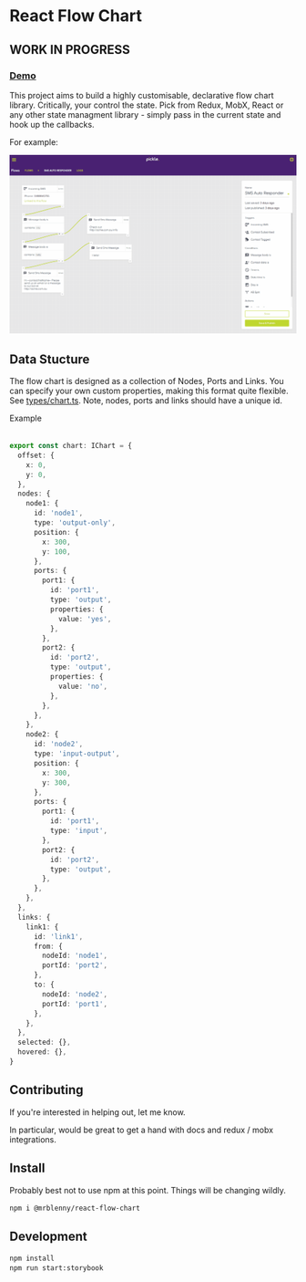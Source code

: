 # React Flow Chart

## WORK IN PROGRESS

### [Demo](https://mrblenny.github.io/react-flow-chart/index.html?selectedKind=With%20Sidebar&selectedStory=default&full=0&addons=1&stories=1&panelRight=0&addonPanel=storybook-addon-viewport%2Faddon-panel)

This project aims to build a highly customisable, declarative flow chart library. Critically, your control the state. Pick from Redux, MobX, React or any other state managment library - simply pass in the current state and hook up the callbacks.

For example:

![demo](./images/demo.gif)

## Data Stucture

The flow chart is designed as a collection of Nodes, Ports and Links. You can specify your own custom properties, making this format quite flexible. See [types/chart.ts](https://github.com/MrBlenny/react-flow-chart/blob/master/src/types/chart.ts). Note, nodes, ports and links should have a unique id.

Example

```ts

export const chart: IChart = {
  offset: {
    x: 0,
    y: 0,
  },
  nodes: {
    node1: {
      id: 'node1',
      type: 'output-only',
      position: {
        x: 300,
        y: 100,
      },
      ports: {
        port1: {
          id: 'port1',
          type: 'output',
          properties: {
            value: 'yes',
          },
        },
        port2: {
          id: 'port2',
          type: 'output',
          properties: {
            value: 'no',
          },
        },
      },
    },
    node2: {
      id: 'node2',
      type: 'input-output',
      position: {
        x: 300,
        y: 300,
      },
      ports: {
        port1: {
          id: 'port1',
          type: 'input',
        },
        port2: {
          id: 'port2',
          type: 'output',
        },
      },
    },
  },
  links: {
    link1: {
      id: 'link1',
      from: {
        nodeId: 'node1',
        portId: 'port2',
      },
      to: {
        nodeId: 'node2',
        portId: 'port1',
      },
    },
  },
  selected: {},
  hovered: {},
}

```

## Contributing

If you're interested in helping out, let me know. 

In particular, would be great to get a hand with docs and redux / mobx integrations.

## Install

Probably best not to use npm at this point. Things will be changing wildly.

```bash
npm i @mrblenny/react-flow-chart
```

## Development

```bash
npm install
npm run start:storybook
```
